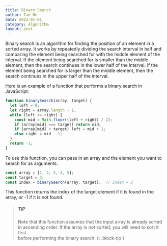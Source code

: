 ```yaml
---
title: Binary Search
author: Tao He
date: 2023-01-01
category: Algorithm
layout: post
---
```



Binary search is an algorithm for finding the position of an element in a sorted array. It works by repeatedly dividing the search interval in half and comparing the element being searched for with the middle element of the interval. If the element being searched for is smaller than the middle element, then the search continues in the lower half of the interval. If the element being searched for is larger than the middle element, then the search continues in the upper half of the interval.

Here is an example of a function that performs a binary search in JavaScript:

```js
function binarySearch(array, target) {
  let left = 0;
  let right = array.length - 1;
  while (left <= right) {
    const mid = Math.floor((left + right) / 2);
    if (array[mid] === target) return mid;
    if (array[mid] < target) left = mid + 1;
    else right = mid - 1;
  }
  return -1;
}
```
To use this function, you can pass in an array and the element you want to search for as arguments:

```js
const array = [1, 2, 3, 4, 5];
const target = 3;
const index = binarySearch(array, target);  // index = 2
```

This function returns the index of the target element if it is found in the array, or -1 if it is not found.

> ##### TIP
>
> Note that this function assumes that the input array is already sorted in ascending order. If the array is not sorted, you will need to sort it first  
> before performing the binary search.
{: .block-tip }

